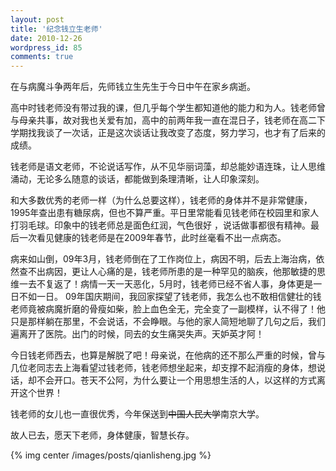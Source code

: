 ```yaml
---
layout: post
title: '纪念钱立生老师'
date: 2010-12-26
wordpress_id: 85
comments: true
---
```

在与病魔斗争两年后，先师钱立生先生于今日中午在家乡病逝。

高中时钱老师没有带过我的课，但几乎每个学生都知道他的能力和为人。钱老师曾与母亲共事，故对我也关爱有加，高中的前两年我一直在混日子，钱老师在高二下学期找我谈了一次话，正是这次谈话让我改变了态度，努力学习，也才有了后来的成绩。

钱老师是语文老师，不论说话写作，从不见华丽词藻，却总能妙语连珠，让人思维涌动，无论多么随意的谈话，都能做到条理清晰，让人印象深刻。

和大多数优秀的老师一样（为什么总要这样），钱老师的身体并不是非常健康，1995年查出患有糖尿病，但也不算严重。平日里常能看见钱老师在校园里和家人打羽毛球。印象中的钱老师总是面色红润，气色很好 ，说话做事都很有精神。最后一次看见健康的钱老师是在2009年春节，此时丝毫看不出一点病态。

病来如山倒，09年3月，钱老师倒在了工作岗位上，病因不明，后去上海治病，依然查不出病因，更让人心痛的是，钱老师所患的是一种罕见的脑疾，他那敏捷的思维一去不复返了！病情一天一天恶化，5月时，钱老师已经不省人事，身体更是一日不如一日。
09年国庆期间，我回家探望了钱老师，我怎么也不敢相信健壮的钱老师竟被病魔折磨的骨瘦如柴，脸上血色全无，完全变了一副模样，认不得了！他只是那样躺在那里，不会说话，不会睁眼。与他的家人简短地聊了几句之后，我们遍离开了医院。出门的时候，同去的女生痛哭失声。天妒英才阿！

今日钱老师西去，也算是解脱了吧！母亲说，在他病的还不那么严重的时候，曾与几位老同志去上海看望过钱老师，钱老师想坐起来，却支撑不起消瘦的身体，想说话，却不会开口。苍天不公阿，为什么要让一个用思想生活的人，以这样的方式离开这个世界！

钱老师的女儿也一直很优秀，今年保送到<del datetime="2011-01-13T11:55:04+00:00">中国人民大学</del>南京大学。

故人已去，愿天下老师，身体健康，智慧长存。

{% img center /images/posts/qianlisheng.jpg %}
